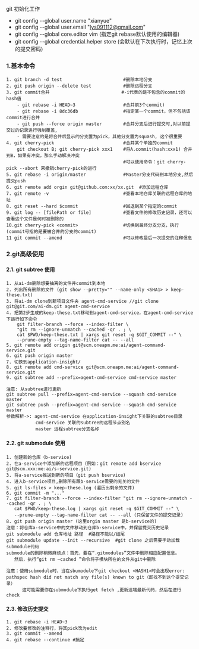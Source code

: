 

git 初始化工作
* git config --global user.name "xianyue"
* git config --global user.email "lys091112@gmail.com"
* git config --global core.editor vim  (指定git rebase默认使用的编辑器)
* git config --global credential.helper store (会默认在下次执行时，记忆上次的提交密码)

### 1.基本命令
   
    1. git branch -d test                       #删除本地分支 
    2. git push origin --delete test            #删除远程分支
    3. git commit合并                           #-i代表的是不包含的commit的hash值
        - git rebase -i HEAD~3                  #合并前3个commit)
        - git rebase -i 8dc36db                 #指定某一个commit，但不包括该commit进行合并
        - git push --force origin master        #合并分支后进行提交时,对以前提交过的记录进行强制覆盖,
        - 需要注意的是将合并后显示的分支置为pick，其他分支置为squash, 这个很重要
    4. git cherry-pick                          #合并某个单独的commit
        git checkout B; git cherry-pick xxx1    #将A.commit(hash:xxx1) 合并到B，如果有冲突，那么手动解决冲突
                                                #可以使用命令：git cherry-pick --abort 来撤销cherry-pick的进行
    5. git rebase -i origin/master              #Master分支代码到本地分支,然后提交push
    6. git remote add orgin git@github.com:xx/xx.git  #添加远程仓库
    7. git remote -v                            #查看本地仓库关联的远程仓库的地址
    8. git reset --hard $commit                 #回退到某个指定的commit
    9. git log -- [filePath or file]            #查看文件的修改历史记录，还可以查看这个文件是何时被删除的
    10.git cherry-pick <commit>                 #切换到最终分支分支，执行(commit号指的是要被合并的分支的commit)
    11 git commit --amend                       #可以修改最后一次提交的注释信息


### 2.git高级使用
#### 2.1. git subtree 使用

    1. 从ai-dm删除想要抽离的文件并commit到本地
    2. 列出所有删除的文件 (git show --pretty="" --name-only <SHA1> > keep-these.txt)
    3. 将ai-dm clone到新项目文件夹 agent-cmd-service //git clone git@git.com/ai-dm.git agent-cmd-service
    4. 把第2步生成的keep-these.txt移动到agent-cmd-service，在agent-cmd-service下运行如下命令
        git filter-branch --force --index-filter \
        "git rm --ignore-unmatch --cached -qr . ; \
        cat $PWD/keep-these.txt | xargs git reset -q $GIT_COMMIT --" \
        --prune-empty --tag-name-filter cat -- --all
    5. git remote add origin git@scm.oneapm.me:ai/agent-command-service.git
    6. git push origin master
    7. 切换到application-insight/
    8. git remote add cmd-service git@scm.oneapm.me:ai/agent-command-service.git
    9. git subtree add --prefix=agent-cmd-service cmd-service master

    注意: 从subtree进行更新
    git subtree pull --prefix=agent-cmd-service --squash cmd-service master
    git subtree push --prefix=agent-cmd-service --squash cmd-service master
    参数解析->: agent-cmd-service 在application-insight下关联的subtree目录
               cmd-service 关联的subtree的远程节点别名
               master 远程subtree分支名称

#### 2.2. git submodule 使用

    1. 创建新的仓库（b-service)
    2. 在a-service中添加新的远程项目（例如：git remote add bservice git@scm.xxx:me:ai/s-service.git) 
    3. 将a-service推送到新的项目（git push bservice)
    4. 进入b-service项目,删除所有跟b-service需要的无关的文件
    5. git ls-files > keep-these.log (遍历出剩余的文件)
    6. git commit -m "..."
    7. git filter-branch --force --index-filter "git rm --ignore-unmatch --cached -qr . ; \
       cat $PWD/keep-these.log | xargs git reset -q $GIT_COMMIT --" \
       --prune-empty --tag-name-filter cat -- --all (只保留文件的提交记录)
    8. git push origin master (这里orgin master 是b-service的)
    注意：将仓库a-service中的文件移动到仓库b-service中，并保留提交历史记录
    git submodule add 仓库地址 路径  #路径不能以/结尾
    git submodule update --init --recursive  #git clone 之后需要手动加载submodule代码
    submodule的删除稍微麻烦点：首先，要在“.gitmodules”文件中删除相应配置信息。
       然后，执行“git rm –cached ”命令将子模块所在的文件从git中删除

    注意：使用submodule时，当在sbumodule下git checkout <HASH1>时会出现error: pathspec hash did not match any file(s) known to git（即找不到这个提交记录）
          这可能需要你在submodule下执行get fetch ,更新远端最新代码，然后在进行check


#### 2.3. 修改历史提交

    1. git rebase -i HEAD~3
    2. 修改要修改的注释行，将其pick改为edit
    3. git commit --amend
    4. git rebase --continue #搞定
